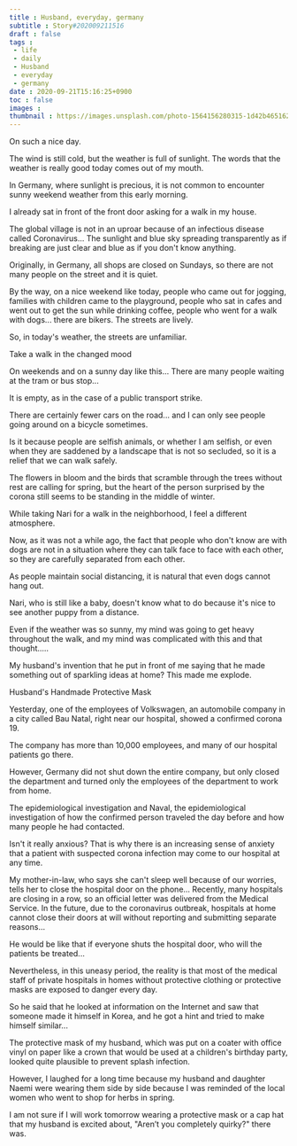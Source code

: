 ```yaml
---
title : Husband, everyday, germany
subtitle : Story#202009211516
draft : false
tags :
 - life
 - daily
 - Husband
 - everyday
 - germany
date : 2020-09-21T15:16:25+0900
toc : false
images : 
thumbnail : https://images.unsplash.com/photo-1564156280315-1d42b4651629?ixlib=rb-1.2.1&q=85&fm=jpg&crop=entropy&cs=srgb&ixid=eyJhcHBfaWQiOjE1NTU0OX0
---
```

On such a nice day.  

The wind is still cold, but the weather is full of sunlight. The words that the weather is really good today comes out of my mouth.  

In Germany, where sunlight is precious, it is not common to encounter sunny weekend weather from this early morning.  

I already sat in front of the front door asking for a walk in my house.  

The global village is not in an uproar because of an infectious disease called Coronavirus... The sunlight and blue sky spreading transparently as if breaking are just clear and blue as if you don't know anything.  

Originally, in Germany, all shops are closed on Sundays, so there are not many people on the street and it is quiet.  

By the way, on a nice weekend like today, people who came out for jogging, families with children came to the playground, people who sat in cafes and went out to get the sun while drinking coffee, people who went for a walk with dogs... there are bikers. The streets are lively.  

So, in today's weather, the streets are unfamiliar.  

Take a walk in the changed mood  

On weekends and on a sunny day like this... There are many people waiting at the tram or bus stop...  

It is empty, as in the case of a public transport strike.  

There are certainly fewer cars on the road... and I can only see people going around on a bicycle sometimes.  

Is it because people are selfish animals, or whether I am selfish, or even when they are saddened by a landscape that is not so secluded, so it is a relief that we can walk safely.  

The flowers in bloom and the birds that scramble through the trees without rest are calling for spring, but the heart of the person surprised by the corona still seems to be standing in the middle of winter.  

While taking Nari for a walk in the neighborhood, I feel a different atmosphere.  

Now, as it was not a while ago, the fact that people who don't know are with dogs are not in a situation where they can talk face to face with each other, so they are carefully separated from each other.  

As people maintain social distancing, it is natural that even dogs cannot hang out.  

Nari, who is still like a baby, doesn't know what to do because it's nice to see another puppy from a distance.  

Even if the weather was so sunny, my mind was going to get heavy throughout the walk, and my mind was complicated with this and that thought.....  

My husband's invention that he put in front of me saying that he made something out of sparkling ideas at home? This made me explode.  

Husband's Handmade Protective Mask  

Yesterday, one of the employees of Volkswagen, an automobile company in a city called Bau Natal, right near our hospital, showed a confirmed corona 19.  

The company has more than 10,000 employees, and many of our hospital patients go there.  

However, Germany did not shut down the entire company, but only closed the department and turned only the employees of the department to work from home.  

The epidemiological investigation and Naval, the epidemiological investigation of how the confirmed person traveled the day before and how many people he had contacted.  

Isn't it really anxious? That is why there is an increasing sense of anxiety that a patient with suspected corona infection may come to our hospital at any time.  

My mother-in-law, who says she can't sleep well because of our worries, tells her to close the hospital door on the phone... Recently, many hospitals are closing in a row, so an official letter was delivered from the Medical Service. In the future, due to the coronavirus outbreak, hospitals at home cannot close their doors at will without reporting and submitting separate reasons...  

He would be like that if everyone shuts the hospital door, who will the patients be treated...  

Nevertheless, in this uneasy period, the reality is that most of the medical staff of private hospitals in homes without protective clothing or protective masks are exposed to danger every day.  

So he said that he looked at information on the Internet and saw that someone made it himself in Korea, and he got a hint and tried to make himself similar...  

The protective mask of my husband, which was put on a coater with office vinyl on paper like a crown that would be used at a children's birthday party, looked quite plausible to prevent splash infection.  

However, I laughed for a long time because my husband and daughter Naemi were wearing them side by side because I was reminded of the local women who went to shop for herbs in spring.  

I am not sure if I will work tomorrow wearing a protective mask or a cap hat that my husband is excited about, "Aren’t you completely quirky?" there was.